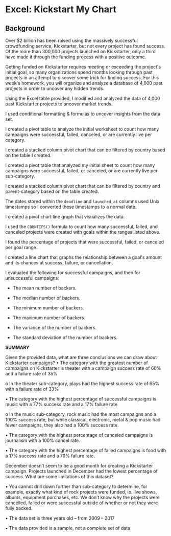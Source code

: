 # Excel: Kickstart My Chart

## Background

Over $2 billion has been raised using the massively successful crowdfunding service, Kickstarter, but not every project has found success. Of the more than 300,000 projects launched on Kickstarter, only a third have made it through the funding process with a positive outcome.

Getting funded on Kickstarter requires meeting or exceeding the project's initial goal, so many organizations spend months looking through past projects in an attempt to discover some trick for finding success. For this week's homework, you will organize and analyze a database of 4,000 past projects in order to uncover any hidden trends.

Using the Excel table provided, I modified and analyzed the data of 4,000 past Kickstarter projects to uncover market trends.

I used conditional formatting & formulas to uncover insights from the data set.

I created a pivot table to analyze the initial worksheet to count how many campaigns were successful, failed, canceled, or are currently live per category.

I created a stacked column pivot chart that can be filtered by country based on the table I created.

I created a pivot table that analyzed my initial sheet to count how many campaigns were successful, failed, or canceled, or are currently live per sub-category.

 I created a stacked column pivot chart that can be filtered by country and parent-category based on the table created.

The dates stored within the `deadline` and `launched_at` columns used Unix timestamps so I converted these timestamps to a normal date.

I created a pivot chart line graph that visualizes the data.

I used the `COUNTIFS()` formula to count how many successful, failed, and canceled projects were created with goals within the ranges listed above. 

I found the percentage of projects that were successful, failed, or canceled per goal range.

I created a line chart that graphs the relationship between a goal's amount and its chances at success, failure, or cancellation.

I evaluated the following for successful campaigns, and then for unsuccessful campaigns:

  * The mean number of backers.

  * The median number of backers.

  * The minimum number of backers.

  * The maximum number of backers.

  * The variance of the number of backers.

  * The standard deviation of the number of backers.

**SUMMARY**

Given the provided data, what are three conclusions we can draw about Kickstarter campaigns?
•	The category with the greatest number of campaigns on Kickstarter is theater with a campaign success rate of 60% and a failure rate of 35%

o	In the theater sub-category, plays had the highest success rate of 65% with a failure rate of 33%

•	The category with the highest percentage of successful campaigns is music with a 77% success rate and a 17% failure rate

o	In the music sub-category, rock music had the most campaigns and a 100% success rate, but while classical, electronic, metal & pop music had fewer campaigns, they also had a 100% success rate.

•	The category with the highest percentage of canceled campaigns is journalism with a 100% cancel rate. 

•	The category with the highest percentage of failed campaigns is food with a 17% success rate and a 70% failure rate.

December doesn’t seem to be a good month for creating a Kickstarter campaign. Projects launched in December had the lowest percentage of success.
What are some limitations of this dataset?

•	You cannot drill down further than sub-category to determine, for example, exactly what kind of rock projects were funded, ie. live shows, albums, equipment purchases, etc.  We don’t know why the projects were cancelled, failed or were successful outside of whether or not they were fully backed.

•	The data set is three years old – from 2009 – 2017

•	The data provided is a sample, not a complete set of data








